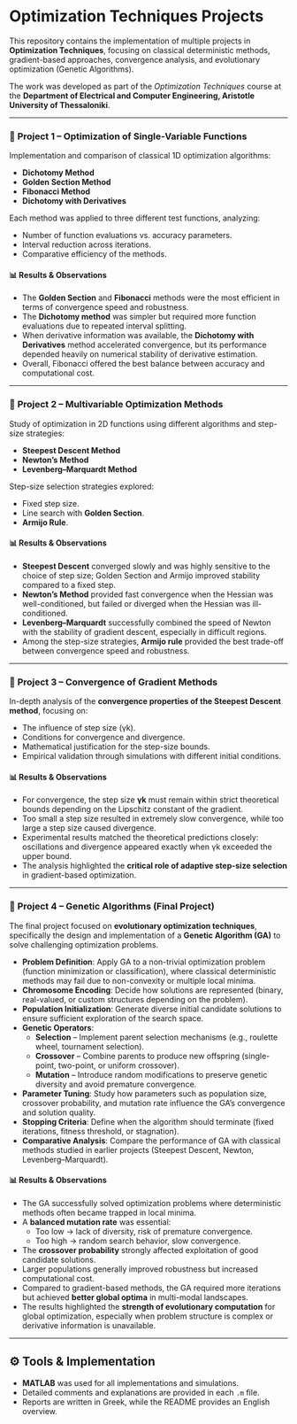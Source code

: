 # Optimization Techniques Projects

This repository contains the implementation of multiple projects in **Optimization Techniques**, focusing on classical deterministic methods, gradient-based approaches, convergence analysis, and evolutionary optimization (Genetic Algorithms).  

The work was developed as part of the *Optimization Techniques* course at the **Department of Electrical and Computer Engineering, Aristotle University of Thessaloniki**.  

---

### 🔹 **Project 1 – Optimization of Single-Variable Functions**
Implementation and comparison of classical 1D optimization algorithms:
- **Dichotomy Method**  
- **Golden Section Method**  
- **Fibonacci Method**  
- **Dichotomy with Derivatives**  

Each method was applied to three different test functions, analyzing:
- Number of function evaluations vs. accuracy parameters.  
- Interval reduction across iterations.  
- Comparative efficiency of the methods.  

#### 📊 Results & Observations  
- The **Golden Section** and **Fibonacci** methods were the most efficient in terms of convergence speed and robustness.  
- The **Dichotomy method** was simpler but required more function evaluations due to repeated interval splitting.  
- When derivative information was available, the **Dichotomy with Derivatives** method accelerated convergence, but its performance depended heavily on numerical stability of derivative estimation.  
- Overall, Fibonacci offered the best balance between accuracy and computational cost.  

---

### 🔹 **Project 2 – Multivariable Optimization Methods**
Study of optimization in 2D functions using different algorithms and step-size strategies:  
- **Steepest Descent Method**  
- **Newton’s Method**  
- **Levenberg–Marquardt Method**  

Step-size selection strategies explored:
- Fixed step size.  
- Line search with **Golden Section**.  
- **Armijo Rule**.  

#### 📊 Results & Observations  
- **Steepest Descent** converged slowly and was highly sensitive to the choice of step size; Golden Section and Armijo improved stability compared to a fixed step.  
- **Newton’s Method** provided fast convergence when the Hessian was well-conditioned, but failed or diverged when the Hessian was ill-conditioned.  
- **Levenberg–Marquardt** successfully combined the speed of Newton with the stability of gradient descent, especially in difficult regions.  
- Among the step-size strategies, **Armijo rule** provided the best trade-off between convergence speed and robustness.  

---

### 🔹 **Project 3 – Convergence of Gradient Methods**
In-depth analysis of the **convergence properties of the Steepest Descent method**, focusing on:  
- The influence of step size (γk).  
- Conditions for convergence and divergence.  
- Mathematical justification for the step-size bounds.  
- Empirical validation through simulations with different initial conditions.  

#### 📊 Results & Observations   
- For convergence, the step size **γk** must remain within strict theoretical bounds depending on the Lipschitz constant of the gradient.  
- Too small a step size resulted in extremely slow convergence, while too large a step size caused divergence.  
- Experimental results matched the theoretical predictions closely: oscillations and divergence appeared exactly when γk exceeded the upper bound.  
- The analysis highlighted the **critical role of adaptive step-size selection** in gradient-based optimization.  

---

### 🧬 **Project 4 – Genetic Algorithms (Final Project)**  
The final project focused on **evolutionary optimization techniques**, specifically the design and implementation of a **Genetic Algorithm (GA)** to solve challenging optimization problems.  

- **Problem Definition**: Apply GA to a non-trivial optimization problem (function minimization or classification), where classical deterministic methods may fail due to non-convexity or multiple local minima.  
- **Chromosome Encoding**: Decide how solutions are represented (binary, real-valued, or custom structures depending on the problem).  
- **Population Initialization**: Generate diverse initial candidate solutions to ensure sufficient exploration of the search space.  
- **Genetic Operators**:  
  - **Selection** – Implement parent selection mechanisms (e.g., roulette wheel, tournament selection).  
  - **Crossover** – Combine parents to produce new offspring (single-point, two-point, or uniform crossover).  
  - **Mutation** – Introduce random modifications to preserve genetic diversity and avoid premature convergence.  
- **Parameter Tuning**: Study how parameters such as population size, crossover probability, and mutation rate influence the GA’s convergence and solution quality.  
- **Stopping Criteria**: Define when the algorithm should terminate (fixed iterations, fitness threshold, or stagnation).  
- **Comparative Analysis**: Compare the performance of GA with classical methods studied in earlier projects (Steepest Descent, Newton, Levenberg–Marquardt).  

#### 📊 Results & Observations  
- The GA successfully solved optimization problems where deterministic methods often became trapped in local minima.  
- A **balanced mutation rate** was essential:  
  - Too low → lack of diversity, risk of premature convergence.  
  - Too high → random search behavior, slow convergence.  
- The **crossover probability** strongly affected exploitation of good candidate solutions.  
- Larger populations generally improved robustness but increased computational cost.  
- Compared to gradient-based methods, the GA required more iterations but achieved **better global optima** in multi-modal landscapes.  
- The results highlighted the **strength of evolutionary computation** for global optimization, especially when problem structure is complex or derivative information is unavailable.  

---

## ⚙️ Tools & Implementation
- **MATLAB** was used for all implementations and simulations.  
- Detailed comments and explanations are provided in each `.m` file.  
- Reports are written in Greek, while the README provides an English overview.  
